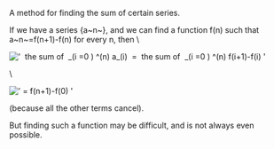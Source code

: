 A method for finding the sum of certain series.

If we have a series {a~n~}, and we can find a function f(n) such that
a~n~=f(n+1)-f(n) for every n, then \\

!['  the sum of  \_(i =0 ) \^(n) a\_(i)  =  the sum of  \_(i =0 ) \^(n) f(i+1)-f(i) '](../dictionary/equation_images/4460.1..png)

\\

![' = f(n+1)-f(0) '](../dictionary/equation_images/4460.2..png)

(because all the other terms cancel).

But finding such a function may be difficult, and is not always even
possible.
